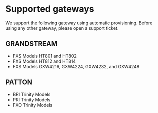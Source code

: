 # Supported gateways

We support the following gateway using automatic provisioning. 
Before using any other gateway, please open a support ticket.

## GRANDSTREAM

- FXS Models HT801 and HT802
- FXS Models HT812 and HT814
- FXS Models GXW4216, GXW4224, GXW4232, and GXW4248

## PATTON

- BRI Trinity Models
- PRI Trinity Models
- FXO Trinity Models
